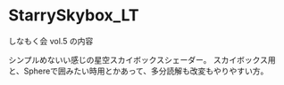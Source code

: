 # StarrySkybox_LT
しなもく会 vol.5 の内容

シンプルめないい感じの星空スカイボックスシェーダー。
スカイボックス用と、Sphereで囲みたい時用とかあって、多分読解も改変もやりやすい方。

